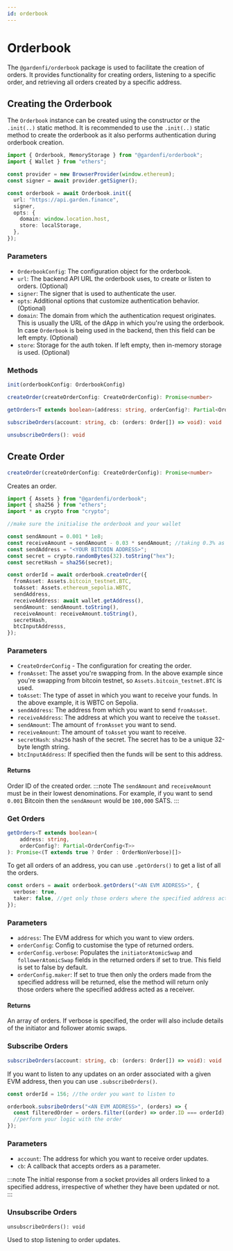 ```yaml
---
id: orderbook
---
```


# Orderbook

The `@gardenfi/orderbook` package is used to facilitate the creation of orders. It provides functionality for creating orders, listening to a specific order, and retrieving all orders created by a specific address.

## Creating the Orderbook

The `Orderbook` instance can be created using the constructor or the `.init(..)` static method. It is recommended to use the `.init(..)` static method to create the orderbook as it also performs authentication during orderbook creation.

```ts
import { Orderbook, MemoryStorage } from "@gardenfi/orderbook";
import { Wallet } from "ethers";

const provider = new BrowserProvider(window.ethereum);
const signer = await provider.getSigner();

const orderbook = await Orderbook.init({
  url: "https://api.garden.finance",
  signer,
  opts: {
    domain: window.location.host,
    store: localStorage,
  },
});
```

### Parameters

- `OrderbookConfig`: The configuration object for the orderbook.
- `url`: The backend API URL the orderbook uses, to create or listen to orders. (Optional)
- `signer`: The signer that is used to authenticate the user.
- `opts`: Additional options that customize authentication behavior. (Optional)
- `domain`: The domain from which the authentication request originates. This is usually the URL of the dApp in which you're using the orderbook. In case `Orderbook` is being used in the backend, then this field can be left empty. (Optional)
- `store`: Storage for the auth token. If left empty, then in-memory storage is used. (Optional)

### Methods

```ts
init(orderbookConfig: OrderbookConfig)

createOrder(createOrderConfig: CreateOrderConfig): Promise<number>

getOrders<T extends boolean>(address: string, orderConfig?: Partial<OrderConfig<T>>): Promise<(T extends true ? Order : OrderNonVerbose[]>

subscribeOrders(account: string, cb: (orders: Order[]) => void): void

unsubscribeOrders(): void
```

## Create Order

```ts
createOrder(createOrderConfig: CreateOrderConfig): Promise<number>
```

Creates an order.

```ts
import { Assets } from "@gardenfi/orderbook";
import { sha256 } from "ethers";
import * as crypto from "crypto";

//make sure the initialise the orderbook and your wallet

const sendAmount = 0.001 * 1e8;
const receiveAmount = sendAmount - 0.03 * sendAmount; //taking 0.3% as fee
const sendAddress = "<YOUR BITCOIN ADDRESS>";
const secret = crypto.randomBytes(32).toString("hex");
const secretHash = sha256(secret);

const orderId = await orderbook.createOrder({
  fromAsset: Assets.bitcoin_testnet.BTC,
  toAsset: Assets.ethereum_sepolia.WBTC,
  sendAddress,
  receiveAddress: await wallet.getAddress(),
  sendAmount: sendAmount.toString(),
  receiveAmount: receiveAmount.toString(),
  secretHash,
  btcInputAddresss,
});
```

### Parameters

- `CreateOrderConfig` - The configuration for creating the order.
- `fromAsset`: The asset you're swapping from. In the above example since you're swapping from bitcoin testnet, so `Assets.bitcoin_testnet.BTC` is used.
- `toAsset`: The type of asset in which you want to receive your funds. In the above example, it is WBTC on Sepolia.
- `sendAddress`: The address from which you want to send `fromAsset`.
- `receiveAddress`: The address at which you want to receive the `toAsset`.
- `sendAmount`: The amount of `fromAsset` you want to send.
- `receiveAmount`: The amount of `toAsset` you want to receive.
- `secretHash`: `sha256` hash of the secret. The secret has to be a unique 32-byte length string.
- `btcInputAddress`: If specified then the funds will be sent to this address.

#### Returns

Order ID of the created order.
:::note
The `sendAmount` and `receiveAmount` must be in their lowest denominations. For example, if you want to send `0.001` Bitcoin then the `sendAmount` would be `100,000` SATS.
:::

### Get Orders

```ts
getOrders<T extends boolean>(
    address: string,
    orderConfig?: Partial<OrderConfig<T>>
): Promise<(T extends true ? Order : OrderNonVerbose)[]>
```

To get all orders of an address, you can use `.getOrders()` to get a list of all the orders.

```ts
const orders = await orderbook.getOrders("<AN EVM ADDRESS>", {
  verbose: true,
  taker: false, //get only those orders where the specified address acted as the initiator
});
```

### Parameters

- `address`: The EVM address for which you want to view orders.
- `orderConfig`: Config to customise the type of returned orders.
- `orderConfig.verbose`: Populates the `initiatorAtomicSwap` and `followerAtomicSwap` fields in the returned orders if set to true. This field is set to false by default.
- `orderConfig.maker`: If set to true then only the orders made from the specified address will be returned, else the method will return only those orders where the specified address acted as a receiver.

#### Returns

An array of orders. If verbose is specified, the order will also include details of the initiator and follower atomic swaps.

### Subscribe Orders

```ts
subscribeOrders(account: string, cb: (orders: Order[]) => void): void
```

If you want to listen to any updates on an order associated with a given EVM address, then you can use `.subscribeOrders()`.

```ts
const orderId = 156; //the order you want to listen to

orderbook.subsribeOrders("<AN EVM ADDRESS>", (orders) => {
  const filteredOrder = orders.filter((order) => order.ID === orderId);
  //perform your logic with the order
});
```

### Parameters

- `account`: The address for which you want to receive order updates.
- `cb`: A callback that accepts orders as a parameter.

:::note
The initial response from a socket provides all orders linked to a specified address, irrespective of whether they have been updated or not.
:::

### Unsubscribe Orders

`unsubscribeOrders(): void`

Used to stop listening to order updates.
